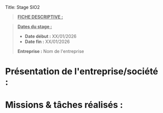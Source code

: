 Title: Stage SIO2

> **<u>FICHE DESCRIPTIVE :</u>**

> <u>**Dates du stage :**</u>
>
> - **Date début :** XX/01/2026
> - **Date fin :** XX/01/2026
>
> **Entreprise :** Nom de l'entreprise



# Présentation de l'entreprise/société :



# Missions & tâches réalisés :

